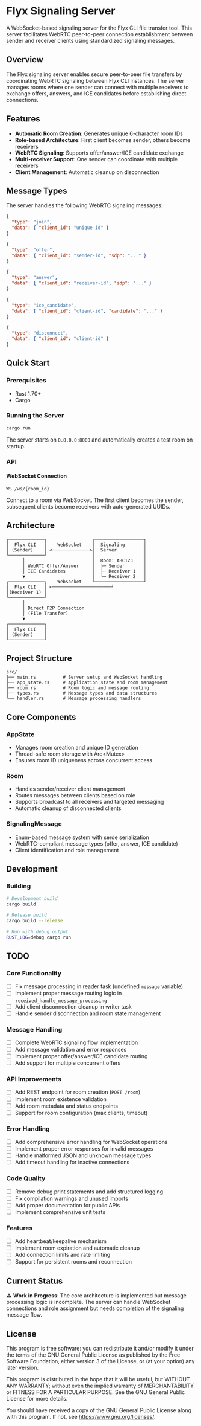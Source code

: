 # Flyx Signaling Server

A WebSocket-based signaling server for the Flyx CLI file transfer tool. This server facilitates WebRTC peer-to-peer connection establishment between sender and receiver clients using standardized signaling messages.

## Overview

The Flyx signaling server enables secure peer-to-peer file transfers by coordinating WebRTC signaling between Flyx CLI instances. The server manages rooms where one sender can connect with multiple receivers to exchange offers, answers, and ICE candidates before establishing direct connections.

## Features

- **Automatic Room Creation**: Generates unique 6-character room IDs
- **Role-based Architecture**: First client becomes sender, others become receivers
- **WebRTC Signaling**: Supports offer/answer/ICE candidate exchange
- **Multi-receiver Support**: One sender can coordinate with multiple receivers
- **Client Management**: Automatic cleanup on disconnection

## Message Types

The server handles the following WebRTC signaling messages:

```json
{
  "type": "join",
  "data": { "client_id": "unique-id" }
}

{
  "type": "offer", 
  "data": { "client_id": "sender-id", "sdp": "..." }
}

{
  "type": "answer",
  "data": { "client_id": "receiver-id", "sdp": "..." }
}

{
  "type": "ice_candidate",
  "data": { "client_id": "client-id", "candidate": "..." }
}

{
  "type": "disconnect",
  "data": { "client_id": "client-id" }
}
```

## Quick Start

### Prerequisites

- Rust 1.70+
- Cargo

### Running the Server

```bash
cargo run
```

The server starts on `0.0.0.0:8000` and automatically creates a test room on startup.

### API

#### WebSocket Connection
```
WS /ws/{room_id}
```

Connect to a room via WebSocket. The first client becomes the sender, subsequent clients become receivers with auto-generated UUIDs.

## Architecture

```
┌─────────────┐                 ┌──────────────────┐
│  Flyx CLI   │    WebSocket    │  Signaling       │
│ (Sender)    │ <──────────────>│  Server          │
└─────────────┘                 │                  │
      │                         │  Room: ABC123    │
      │ WebRTC Offer/Answer     │  ├─ Sender       │
      │ ICE Candidates          │  ├─ Receiver 1   │
      ▼                         │  └─ Receiver 2   │
┌─────────────┐    WebSocket    └──────────────────┘
│  Flyx CLI   │ <──────────────────────┘
│(Receiver 1) │
└─────────────┘
      │
      │ Direct P2P Connection
      │ (File Transfer)
      ▼
┌─────────────┐
│  Flyx CLI   │
│ (Sender)    │
└─────────────┘
```

## Project Structure

```
src/
├── main.rs          # Server setup and WebSocket handling
├── app_state.rs     # Application state and room management
├── room.rs          # Room logic and message routing
├── types.rs         # Message types and data structures
└── handler.rs       # Message processing handlers
```

## Core Components

### AppState
- Manages room creation and unique ID generation
- Thread-safe room storage with Arc<Mutex<HashMap>>
- Ensures room ID uniqueness across concurrent access

### Room
- Handles sender/receiver client management
- Routes messages between clients based on role
- Supports broadcast to all receivers and targeted messaging
- Automatic cleanup of disconnected clients

### SignalingMessage
- Enum-based message system with serde serialization
- WebRTC-compliant message types (offer, answer, ICE candidate)
- Client identification and role management

## Development

### Building

```bash
# Development build
cargo build

# Release build
cargo build --release

# Run with debug output
RUST_LOG=debug cargo run
```

## TODO

### Core Functionality
- [ ] Fix message processing in reader task (undefined `message` variable)
- [ ] Implement proper message routing logic in `received_handle_message_processing`
- [ ] Add client disconnection cleanup in writer task
- [ ] Handle sender disconnection and room state management

### Message Handling
- [ ] Complete WebRTC signaling flow implementation
- [ ] Add message validation and error responses
- [ ] Implement proper offer/answer/ICE candidate routing
- [ ] Add support for multiple concurrent offers

### API Improvements
- [ ] Add REST endpoint for room creation (`POST /room`)
- [ ] Implement room existence validation
- [ ] Add room metadata and status endpoints
- [ ] Support for room configuration (max clients, timeout)

### Error Handling
- [ ] Add comprehensive error handling for WebSocket operations
- [ ] Implement proper error responses for invalid messages
- [ ] Handle malformed JSON and unknown message types
- [ ] Add timeout handling for inactive connections

### Code Quality
- [ ] Remove debug print statements and add structured logging
- [ ] Fix compilation warnings and unused imports
- [ ] Add proper documentation for public APIs
- [ ] Implement comprehensive unit tests

### Features
- [ ] Add heartbeat/keepalive mechanism
- [ ] Implement room expiration and automatic cleanup
- [ ] Add connection limits and rate limiting
- [ ] Support for persistent rooms and reconnection

## Current Status

⚠️ **Work in Progress**: The core architecture is implemented but message processing logic is incomplete. The server can handle WebSocket connections and role assignment but needs completion of the signaling message flow.

## License

This program is free software: you can redistribute it and/or modify it under the terms of the GNU General Public License as published by the Free Software Foundation, either version 3 of the License, or (at your option) any later version.

This program is distributed in the hope that it will be useful, but WITHOUT ANY WARRANTY; without even the implied warranty of MERCHANTABILITY or FITNESS FOR A PARTICULAR PURPOSE. See the GNU General Public License for more details.

You should have received a copy of the GNU General Public License along with this program. If not, see <https://www.gnu.org/licenses/>.